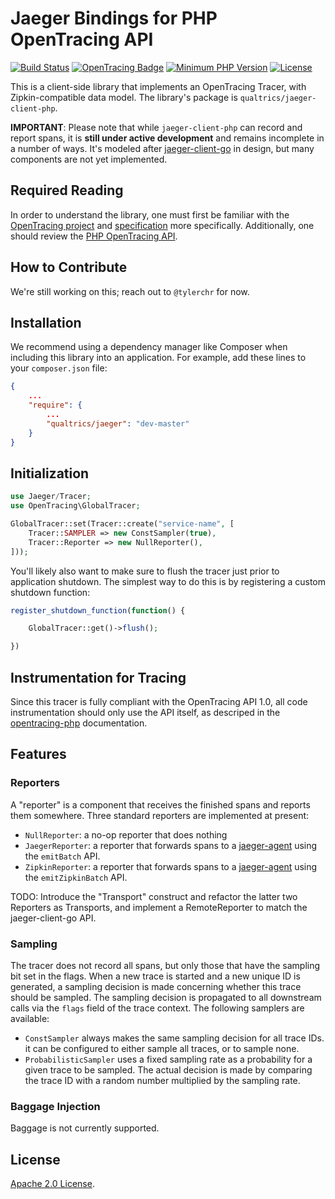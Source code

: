 # Jaeger Bindings for PHP OpenTracing API

[![Build Status](https://travis-ci.org/tylerchr/jcphp.svg?branch=travis)](https://travis-ci.org/tylerchr/jcphp)
[![OpenTracing Badge](https://img.shields.io/badge/OpenTracing-enabled-blue.svg)](http://opentracing.io)
[![Minimum PHP Version](https://img.shields.io/badge/php-%3E%3D%205.6-8892BF.svg)](https://php.net/)
[![License](https://img.shields.io/badge/License-Apache%202.0-blue.svg)](https://github.com/qualtrics/jaeger-client-php/blob/travis/LICENSE)

This is a client-side library that implements an OpenTracing Tracer, with Zipkin-compatible data model. The library's package is `qualtrics/jaeger-client-php`.

**IMPORTANT**: Please note that while `jaeger-client-php` can record and report spans, it is **still under active development** and remains incomplete in a number of ways. It's modeled after [jaeger-client-go](https://github.com/jaegertracing/jaeger-client-go) in design, but many components are not yet implemented.

## Required Reading

In order to understand the library, one must first be familiar with the
[OpenTracing project](http://opentracing.io) and
[specification](http://opentracing.io/documentation/pages/spec.html) more specifically. Additionally, one should review the [PHP OpenTracing API](https://github.com/opentracing/opentracing-php/blob/master/README.md).

## How to Contribute

We're still working on this; reach out to `@tylerchr` for now.

## Installation

We recommend using a dependency manager like Composer when including this library into an application. For example, add these lines to your `composer.json` file:

```json
{
	...
    "require": {
    	...
        "qualtrics/jaeger": "dev-master"
    }
}
```

## Initialization

```php
use Jaeger/Tracer;
use OpenTracing\GlobalTracer;

GlobalTracer::set(Tracer::create("service-name", [
	Tracer::SAMPLER => new ConstSampler(true),
	Tracer::Reporter => new NullReporter(),
]));
```

You'll likely also want to make sure to flush the tracer just prior to application shutdown. The simplest way to do this is by registering a custom shutdown function:

```php
register_shutdown_function(function() {

	GlobalTracer::get()->flush();

})
```

## Instrumentation for Tracing

Since this tracer is fully compliant with the OpenTracing API 1.0, all code instrumentation should only use the API itself, as descriped in the [opentracing-php](https://github.com/opentracing/opentracing-php) documentation.

## Features

### Reporters

A "reporter" is a component that receives the finished spans and reports them somewhere. Three standard reporters are implemented at present:

- `NullReporter`: a no-op reporter that does nothing
- `JaegerReporter`: a reporter that forwards spans to a [jaeger-agent](https://github.com/jaegertracing/jaeger/tree/master/cmd/agent) using the `emitBatch` API.
- `ZipkinReporter`: a reporter that forwards spans to a [jaeger-agent](https://github.com/jaegertracing/jaeger/tree/master/cmd/agent) using the `emitZipkinBatch` API.

TODO: Introduce the "Transport" construct and refactor the latter two Reporters as Transports, and implement a RemoteReporter to match the jaeger-client-go API.

### Sampling

The tracer does not record all spans, but only those that have the sampling bit set in the flags. When a new trace is started and a new unique ID is generated, a sampling decision is made concerning whether this trace should be sampled. The sampling decision is propagated to all downstream calls via the `flags` field of the trace context. The following samplers are available:

- `ConstSampler` always makes the same sampling decision for all trace IDs. it can be configured to either sample all traces, or to sample none.
- `ProbabilisticSampler` uses a fixed sampling rate as a probability for a given trace to be sampled. The actual decision is made by comparing the trace ID with a random number multiplied by the sampling rate.

### Baggage Injection

Baggage is not currently supported.

## License

[Apache 2.0 License](https://github.com/qualtrics/jaeger-client-php/blob/master/LICENSE).